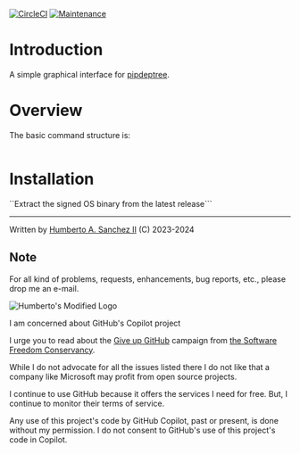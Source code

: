 [![CircleCI](https://dl.circleci.com/status-badge/img/gh/hasii2011/visual-dependencies/tree/master.svg?style=shield)](https://dl.circleci.com/status-badge/redirect/gh/hasii2011/visual-dependencies/tree/master)
[![Maintenance](https://img.shields.io/badge/Maintained%3F-yes-green.svg)](https://GitHub.com/Naereen/StrapDown.js/graphs/commit-activity)


# Introduction

A simple graphical interface for [pipdeptree](https://github.com/tox-dev/pipdeptree).

# Overview

The basic command structure is:

```
```


# Installation

``Extract the signed OS binary from the latest release```


___

Written by <a href="mailto:email@humberto.a.sanchez.ii@gmail.com?subject=Hello Humberto">Humberto A. Sanchez II</a>  (C) 2023-2024

 

 
## Note
For all kind of problems, requests, enhancements, bug reports, etc.,
please drop me an e-mail.

![Humberto's Modified Logo](https://raw.githubusercontent.com/wiki/hasii2011/gittodoistclone/images/SillyGitHub.png)

I am concerned about GitHub's Copilot project



I urge you to read about the
[Give up GitHub](https://GiveUpGitHub.org) campaign from
[the Software Freedom Conservancy](https://sfconservancy.org).

While I do not advocate for all the issues listed there I do not like that
a company like Microsoft may profit from open source projects.

I continue to use GitHub because it offers the services I need for free.  But, I continue
to monitor their terms of service.

Any use of this project's code by GitHub Copilot, past or present, is done
without my permission.  I do not consent to GitHub's use of this project's
code in Copilot.
